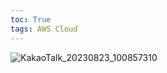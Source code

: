 ```yaml
---
toc: True
tags: AWS Cloud
---
```


![KakaoTalk_20230823_100857310](https://github.com/leesk212/leesk212.github.io/assets/67637935/520f0387-2dce-4d2c-8e70-d03a39e41320)


